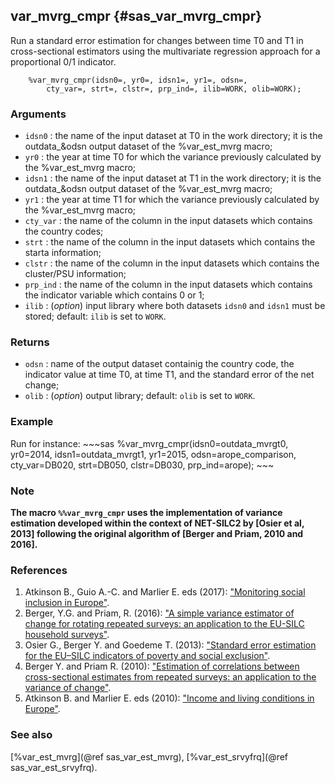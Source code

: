 ## var_mvrg_cmpr {#sas_var_mvrg_cmpr}
Run a standard error estimation for changes between time T0 and T1 in cross-sectional estimators using the 
multivariate regression approach for a proportional 0/1 indicator.

~~~sas
	%var_mvrg_cmpr(idsn0=, yr0=, idsn1=, yr1=, odsn=, 
		cty_var=, strt=, clstr=, prp_ind=, ilib=WORK, olib=WORK);
~~~

### Arguments
* `idsn0` : the name of the input dataset at T0 in the work directory; it is the outdata_&odsn 
	output dataset of the %var_est_mvrg macro;
* `yr0` : the year at time T0 for which the variance previously calculated by the %var_est_mvrg macro;
* `idsn1` : the name of the input dataset at T1 in the work directory; it is the outdata_&odsn 
	output dataset of the %var_est_mvrg macro;
* `yr1` : the year at time T1 for which the variance previously calculated by the %var_est_mvrg macro;
* `cty_var` : the name of the column in the input datasets which contains the country codes;
* `strt` : the name of the column in the input datasets which contains the starta information;
* `clstr` :  the name of the column in the input datasets which contains the cluster/PSU information;
* `prp_ind` : the name of the column in the input datasets which contains the indicator variable which 
	contains 0 or 1;
* `ilib` : (_option_) input library where both datasets `idsn0` and `idsn1` must be stored; default: 
	`ilib` is set to `WORK`.
 
### Returns
* `odsn` : name of the output dataset containig the country code, the indicator value at time T0, at time
	T1, and the standard error of the net change;
* `olib` : (_option_) output library; default: `olib` is set to `WORK`. 

### Example
Run for instance:
	~~~sas
		%var_mvrg_cmpr(idsn0=outdata_mvrgt0, yr0=2014, idsn1=outdata_mvrgt1, yr1=2015, odsn=arope_comparison, 
			cty_var=DB020, strt=DB050, clstr=DB030, prp_ind=arope);
	~~~

### Note
**The macro `%%var_mvrg_cmpr` uses the implementation of variance estimation developed within the context of 
NET-SILC2 by [Osier et al, 2013] following the original algorithm of [Berger and Priam, 2010 and 2016].**

### References
1. Atkinson B., Guio A.-C. and Marlier E. eds (2017): ["Monitoring social inclusion in Europe"](http://ec.europa.eu/eurostat/documents/3217494/8031566/KS-05-14-075-EN-N.pdf/c3a33007-6cf2-4d86-9b9e-d39fd3e5420c).
2. Berger, Y.G. and Priam, R. (2016): ["A simple variance estimator of change for rotating repeated surveys: an application to the EU-SILC household surveys"](https://eprints.soton.ac.uk/347142/).
3. Osier G., Berger Y.  and Goedeme T. (2013): ["Standard error estimation for the EU–SILC indicators of poverty and social exclusion"](http://ec.europa.eu/eurostat/documents/3888793/5855973/KS-RA-13-024-EN.PDF).
4. Berger Y. and Priam R. (2010): ["Estimation of correlations between cross-sectional estimates from repeated surveys: an application to the variance of change"](https://eprints.soton.ac.uk/350430/).
5. Atkinson B. and Marlier E. eds (2010): ["Income and living conditions in Europe"](http://ec.europa.eu/eurostat/documents/3217494/5722557/KS-31-10-555-EN.PDF/e8c0a679-be01-461c-a08b-7eb08a272767).

### See also
[%var_est_mvrg](@ref sas_var_est_mvrg), [%var_est_srvyfrq](@ref sas_var_est_srvyfrq).
